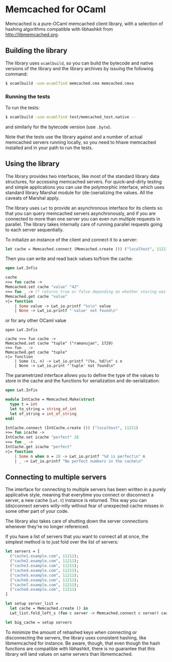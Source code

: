 # Memcached for OCaml

Memcached is a pure-OCaml memcached client library, with a selection of hashing algorithms compatible with libhashkit from http://libmemcached.org.

## Building the library

The library uses `ocamlbuild`, so you can build the bytecode and native versions
of the library and the library archives by issuing the following command:

```sh
$ ocamlbuild -use-ocamlfind memcached.cma memcached.cmxa
```

### Running the tests

To run the tests:

```sh
$ ocamlbuild -use-ocamlfind test/memcached_test.native --
```

and similarly for the bytecode version (use `.byte`).

Note that the tests use the library against and a number of actual memcached
servers running locally, so you need to hhave memcached installed and in your
path to run the tests.

## Using the library

The library provides two interfaces, like most of the standard library data structures, for accessing memcached servers. For quick-and-dirty testing and simple applications you can use the polymorphic interface, which uses standard library Marshal module for (de-)serializing the values. All the caveats of Marshal apply.

The library uses `Lwt` to provide an asynchronous interface for its clients so
that you can query memcached servers asynchronously, and if you are connected to
more than one server you can even run multiple requests in parallel. The library
takes internally care of running parallel requests going to each server
sequentially.

To initialize an instance of the client and connect it to a server:

```ocaml
let cache = Memcached.connect (Memcached.create ()) ("localhost", 11211)
```

Then you can write and read back values to/from the cache:

```ocaml
open Lwt.Infix

cache
>>= fun cache ->
Memcached.set cache "value" "42"
>>= fun _ -> (* returns true or false depending on whether storing was succesful *)
Memcached.get cache "value"
>|= function
    | Some value -> Lwt_io.printf "%s\n" value
    | None -> Lwt_io.printf "'value' not found\n"
```

or for any other OCaml value
```
open Lwt.Infix

cache >>= fun cache ->
Memcached.set cache "tuple" ("ramanujan", 1729)
>>= fun _ ->
Memcached.get cache "tuple"
>|= function
    | Some (s, n) -> Lwt_io.printf "(%s, %d)\n" s n
    | None -> Lwt_io.print "'tuple' not found\n"
```

The parametrized interface allows you to define the type of the values to store in the cache and the functions for serialization and de-serialization:

```ocaml
open Lwt.Infix

module IntCache = Memcached.Make(struct
  type t = int
  let to_string = string_of_int
  let of_string = int_of_string
end)

IntCache.connect (IntCache.create ()) ("localhost", 11211)
>>= fun icache ->
IntCache.set icache "perfect" 28
>>= fun _ ->
IntCache.get icache "perfect"
>|= function
    | Some n when n = 28 -> Lwt_io.printf "%d is perfect\n" n
    | _ -> Lwt_io.printf "No perfect numbers in the cache\n"
```

## Connecting to multiple servers

The interface for connecting to multiple servers has been written in a purely
applicative style, meaning that everytime you connect or disconnect a server, a
new cache (`Lwt.t`) instance is returned. This way you can (dis)connect servers
willy-nilly without fear of unexpected cache misses in some other part of your
code.

The library also takes care of shutting down the server connections whenever they're no longer referenced.

If you have a list of servers that you want to connect all at once, the simplest method is to just fold over the list of servers:

```ocaml
let servers = [
  ("cache1.example.com", 11211);
  ("cache2.example.com", 11211);
  ("cache3.example.com", 11211);
  ("cache4.example.com", 11211);
  ("cache5.example.com", 11211);
  ("cache6.example.com", 11211);
  ("cache7.example.com", 11211);
  ("cache8.example.com", 11211)
]

let setup server_list =
  let cache = Memcached.create () in
  Lwt_list.fold_left_s (fun c server -> Memcached.connect c server) cache server_list

let big_cache = setup servers
```

To minimize the amount of rehashed keys when connecting or disconnecting the servers, the library uses consistent hashing, like libmemcached for instance. Be aware, though, that even though the hash functions are compatible with libhashkit, there is no guarantee that this library will land values on same servers than libmemcached.

